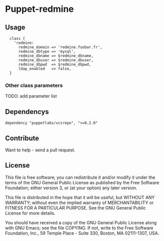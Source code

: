 # Puppet-redmine

## Usage

```
  class {
    'redmine:
      redmine_domain => 'redmine.foobar.fr',
      redmine_dbtype => 'mysql',
      redmine_dbname => $redmine_dbname,
      redmine_dbuser => $redmine_dbuser,
      redmine_dbpwd  => $redmine_dbpwd,
      ldap_enabled   => false,
  }
```
### Other class parameters

TODO: add parameter list

## Dependencys

```
dependency "puppetlabs/vcsrepo", ">=0.2.0"
```

## Contribute

Want to help - send a pull request.

## License

This file is free software; you can redistribute it and/or modify it
under the terms of the GNU General Public License as published by the
Free Software Foundation; either version 3, or (at your option) any
later version.

This file is distributed in the hope that it will be useful, but
WITHOUT ANY WARRANTY; without even the implied warranty of
MERCHANTABILITY or FITNESS FOR A PARTICULAR PURPOSE. See the GNU
General Public License for more details.

You should have received a copy of the GNU General Public License
along with GNU Emacs; see the file COPYING. If not, write to the Free
Software Foundation, Inc., 59 Temple Place - Suite 330, Boston, MA
02111-1307, USA.
